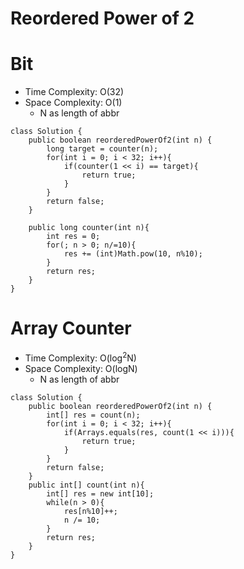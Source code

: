 # Reordered Power of 2

# Bit

- Time Complexity: O(32)
- Space Complexity: O(1)
  - N as length of abbr

```
class Solution {
    public boolean reorderedPowerOf2(int n) {
        long target = counter(n);
        for(int i = 0; i < 32; i++){
            if(counter(1 << i) == target){
                return true;
            }
        }
        return false;
    }

    public long counter(int n){
        int res = 0;
        for(; n > 0; n/=10){
            res += (int)Math.pow(10, n%10);
        }
        return res;
    }
}
```

# Array Counter

- Time Complexity: O(log<sup>2</sup>N)
- Space Complexity: O(logN)
  - N as length of abbr

```
class Solution {
    public boolean reorderedPowerOf2(int n) {
        int[] res = count(n);
        for(int i = 0; i < 32; i++){
            if(Arrays.equals(res, count(1 << i))){
                return true;
            }
        }
        return false;
    }
    public int[] count(int n){
        int[] res = new int[10];
        while(n > 0){
            res[n%10]++;
            n /= 10;
        }
        return res;
    }
}
```
